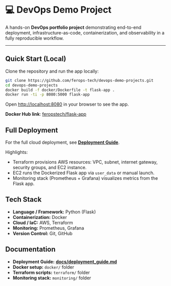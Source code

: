 # 💻 DevOps Demo Project

A hands-on **DevOps portfolio project** demonstrating end-to-end deployment, infrastructure-as-code, containerization, and observability in a fully reproducible workflow.

---

## Quick Start (Local)

Clone the repository and run the app locally:

```bash
git clone https://github.com/ferops-tech/devops-demo-projects.git
cd devops-demo-projects
docker build -f docker/Dockerfile -t flask-app .
docker run -ti -p 8080:5000 flask-app
```

Open [http://localhost:8080](http://localhost:8080) in your browser to see the app.

**Docker Hub link**: [feropstech/flask-app](https://hub.docker.com/r/feropstech/flask-app)

## Full Deployment

For the full cloud deployment, see **[Deployment Guide](docs/deployment_guide.md)**.

Highlights:

- Terraform provisions AWS resources: VPC, subnet, internet gateway, security groups, and EC2 instance.
- EC2 runs the Dockerized Flask app via `user_data` or manual launch.
- Monitoring stack (Prometheus + Grafana) visualizes metrics from the Flask app.

## Tech Stack

- **Language / Framework:** Python (Flask)
- **Containerization:** Docker
- **Cloud / IaC:** AWS, Terraform
- **Monitoring:** Prometheus, Grafana
- **Version Control:** Git, GitHub

## Documentation

- **Deployment Guide:** **[docs/deployment_guide.md](docs/deployment_guide.md)**
- **Docker setup:** `docker/` folder
- **Terraform scripts:** `terraform/` folder
- **Monitoring stack:** `monitoring/` folder
